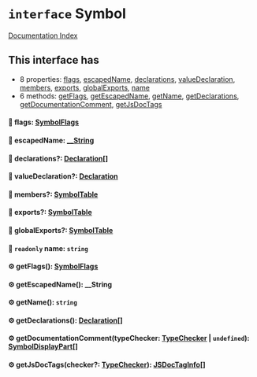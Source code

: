 # `interface` Symbol

[Documentation Index](../README.md)

## This interface has

- 8 properties:
[flags](#-flags-symbolflags),
[escapedName](#-escapedname-string),
[declarations](#-declarations-declaration),
[valueDeclaration](#-valuedeclaration-declaration),
[members](#-members-symboltable),
[exports](#-exports-symboltable),
[globalExports](#-globalexports-symboltable),
[name](#-readonly-name-string)
- 6 methods:
[getFlags](#-getflags-symbolflags),
[getEscapedName](#-getescapedname-__string),
[getName](#-getname-string),
[getDeclarations](#-getdeclarations-declaration),
[getDocumentationComment](#-getdocumentationcommenttypechecker-typechecker--undefined-symboldisplaypart),
[getJsDocTags](#-getjsdoctagschecker-typechecker-jsdoctaginfo)


#### 📄 flags: [SymbolFlags](../enum.SymbolFlags/README.md)



#### 📄 escapedName: [\_\_String](../type.__String/README.md)



#### 📄 declarations?: [Declaration](../interface.Declaration/README.md)\[]



#### 📄 valueDeclaration?: [Declaration](../interface.Declaration/README.md)



#### 📄 members?: [SymbolTable](../type.SymbolTable/README.md)



#### 📄 exports?: [SymbolTable](../type.SymbolTable/README.md)



#### 📄 globalExports?: [SymbolTable](../type.SymbolTable/README.md)



#### 📄 `readonly` name: `string`



#### ⚙ getFlags(): [SymbolFlags](../enum.SymbolFlags/README.md)



#### ⚙ getEscapedName(): __String



#### ⚙ getName(): `string`



#### ⚙ getDeclarations(): [Declaration](../interface.Declaration/README.md)\[]



#### ⚙ getDocumentationComment(typeChecker: [TypeChecker](../interface.TypeChecker/README.md) | `undefined`): [SymbolDisplayPart](../interface.SymbolDisplayPart/README.md)\[]



#### ⚙ getJsDocTags(checker?: [TypeChecker](../interface.TypeChecker/README.md)): [JSDocTagInfo](../interface.JSDocTagInfo/README.md)\[]



